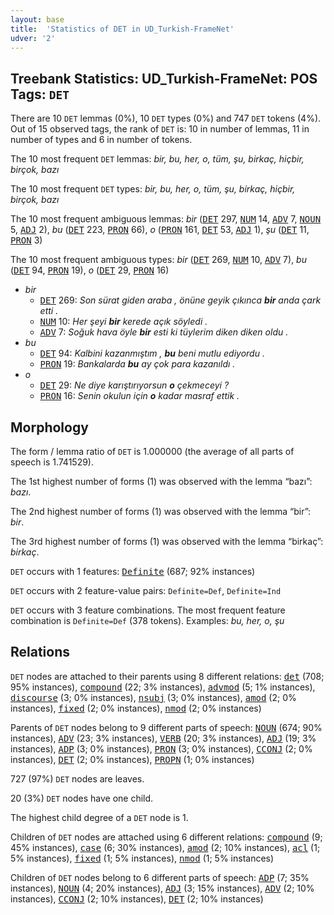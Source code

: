 ```yaml
---
layout: base
title:  'Statistics of DET in UD_Turkish-FrameNet'
udver: '2'
---
```


## Treebank Statistics: UD_Turkish-FrameNet: POS Tags: `DET`

There are 10 `DET` lemmas (0%), 10 `DET` types (0%) and 747 `DET` tokens (4%).
Out of 15 observed tags, the rank of `DET` is: 10 in number of lemmas, 11 in number of types and 6 in number of tokens.

The 10 most frequent `DET` lemmas: <em>bir, bu, her, o, tüm, şu, birkaç, hiçbir, birçok, bazı</em>

The 10 most frequent `DET` types:  <em>bir, bu, her, o, tüm, şu, birkaç, hiçbir, birçok, bazı</em>

The 10 most frequent ambiguous lemmas: <em>bir</em> (<tt><a href="tr_framenet-pos-DET.html">DET</a></tt> 297, <tt><a href="tr_framenet-pos-NUM.html">NUM</a></tt> 14, <tt><a href="tr_framenet-pos-ADV.html">ADV</a></tt> 7, <tt><a href="tr_framenet-pos-NOUN.html">NOUN</a></tt> 5, <tt><a href="tr_framenet-pos-ADJ.html">ADJ</a></tt> 2), <em>bu</em> (<tt><a href="tr_framenet-pos-DET.html">DET</a></tt> 223, <tt><a href="tr_framenet-pos-PRON.html">PRON</a></tt> 66), <em>o</em> (<tt><a href="tr_framenet-pos-PRON.html">PRON</a></tt> 161, <tt><a href="tr_framenet-pos-DET.html">DET</a></tt> 53, <tt><a href="tr_framenet-pos-ADJ.html">ADJ</a></tt> 1), <em>şu</em> (<tt><a href="tr_framenet-pos-DET.html">DET</a></tt> 11, <tt><a href="tr_framenet-pos-PRON.html">PRON</a></tt> 3)

The 10 most frequent ambiguous types:  <em>bir</em> (<tt><a href="tr_framenet-pos-DET.html">DET</a></tt> 269, <tt><a href="tr_framenet-pos-NUM.html">NUM</a></tt> 10, <tt><a href="tr_framenet-pos-ADV.html">ADV</a></tt> 7), <em>bu</em> (<tt><a href="tr_framenet-pos-DET.html">DET</a></tt> 94, <tt><a href="tr_framenet-pos-PRON.html">PRON</a></tt> 19), <em>o</em> (<tt><a href="tr_framenet-pos-DET.html">DET</a></tt> 29, <tt><a href="tr_framenet-pos-PRON.html">PRON</a></tt> 16)


* <em>bir</em>
  * <tt><a href="tr_framenet-pos-DET.html">DET</a></tt> 269: <em>Son sürat giden araba , önüne geyik çıkınca <b>bir</b> anda çark etti .</em>
  * <tt><a href="tr_framenet-pos-NUM.html">NUM</a></tt> 10: <em>Her şeyi <b>bir</b> kerede açık söyledi .</em>
  * <tt><a href="tr_framenet-pos-ADV.html">ADV</a></tt> 7: <em>Soğuk hava öyle <b>bir</b> esti ki tüylerim diken diken oldu .</em>
* <em>bu</em>
  * <tt><a href="tr_framenet-pos-DET.html">DET</a></tt> 94: <em>Kalbini kazanmıştım , <b>bu</b> beni mutlu ediyordu .</em>
  * <tt><a href="tr_framenet-pos-PRON.html">PRON</a></tt> 19: <em>Bankalarda <b>bu</b> ay çok para kazanıldı .</em>
* <em>o</em>
  * <tt><a href="tr_framenet-pos-DET.html">DET</a></tt> 29: <em>Ne diye karıştırıyorsun <b>o</b> çekmeceyi ?</em>
  * <tt><a href="tr_framenet-pos-PRON.html">PRON</a></tt> 16: <em>Senin okulun için <b>o</b> kadar masraf ettik .</em>

## Morphology

The form / lemma ratio of `DET` is 1.000000 (the average of all parts of speech is 1.741529).

The 1st highest number of forms (1) was observed with the lemma “bazı”: <em>bazı</em>.

The 2nd highest number of forms (1) was observed with the lemma “bir”: <em>bir</em>.

The 3rd highest number of forms (1) was observed with the lemma “birkaç”: <em>birkaç</em>.

`DET` occurs with 1 features: <tt><a href="tr_framenet-feat-Definite.html">Definite</a></tt> (687; 92% instances)

`DET` occurs with 2 feature-value pairs: `Definite=Def`, `Definite=Ind`

`DET` occurs with 3 feature combinations.
The most frequent feature combination is `Definite=Def` (378 tokens).
Examples: <em>bu, her, o, şu</em>


## Relations

`DET` nodes are attached to their parents using 8 different relations: <tt><a href="tr_framenet-dep-det.html">det</a></tt> (708; 95% instances), <tt><a href="tr_framenet-dep-compound.html">compound</a></tt> (22; 3% instances), <tt><a href="tr_framenet-dep-advmod.html">advmod</a></tt> (5; 1% instances), <tt><a href="tr_framenet-dep-discourse.html">discourse</a></tt> (3; 0% instances), <tt><a href="tr_framenet-dep-nsubj.html">nsubj</a></tt> (3; 0% instances), <tt><a href="tr_framenet-dep-amod.html">amod</a></tt> (2; 0% instances), <tt><a href="tr_framenet-dep-fixed.html">fixed</a></tt> (2; 0% instances), <tt><a href="tr_framenet-dep-nmod.html">nmod</a></tt> (2; 0% instances)

Parents of `DET` nodes belong to 9 different parts of speech: <tt><a href="tr_framenet-pos-NOUN.html">NOUN</a></tt> (674; 90% instances), <tt><a href="tr_framenet-pos-ADV.html">ADV</a></tt> (23; 3% instances), <tt><a href="tr_framenet-pos-VERB.html">VERB</a></tt> (20; 3% instances), <tt><a href="tr_framenet-pos-ADJ.html">ADJ</a></tt> (19; 3% instances), <tt><a href="tr_framenet-pos-ADP.html">ADP</a></tt> (3; 0% instances), <tt><a href="tr_framenet-pos-PRON.html">PRON</a></tt> (3; 0% instances), <tt><a href="tr_framenet-pos-CCONJ.html">CCONJ</a></tt> (2; 0% instances), <tt><a href="tr_framenet-pos-DET.html">DET</a></tt> (2; 0% instances), <tt><a href="tr_framenet-pos-PROPN.html">PROPN</a></tt> (1; 0% instances)

727 (97%) `DET` nodes are leaves.

20 (3%) `DET` nodes have one child.

The highest child degree of a `DET` node is 1.

Children of `DET` nodes are attached using 6 different relations: <tt><a href="tr_framenet-dep-compound.html">compound</a></tt> (9; 45% instances), <tt><a href="tr_framenet-dep-case.html">case</a></tt> (6; 30% instances), <tt><a href="tr_framenet-dep-amod.html">amod</a></tt> (2; 10% instances), <tt><a href="tr_framenet-dep-acl.html">acl</a></tt> (1; 5% instances), <tt><a href="tr_framenet-dep-fixed.html">fixed</a></tt> (1; 5% instances), <tt><a href="tr_framenet-dep-nmod.html">nmod</a></tt> (1; 5% instances)

Children of `DET` nodes belong to 6 different parts of speech: <tt><a href="tr_framenet-pos-ADP.html">ADP</a></tt> (7; 35% instances), <tt><a href="tr_framenet-pos-NOUN.html">NOUN</a></tt> (4; 20% instances), <tt><a href="tr_framenet-pos-ADJ.html">ADJ</a></tt> (3; 15% instances), <tt><a href="tr_framenet-pos-ADV.html">ADV</a></tt> (2; 10% instances), <tt><a href="tr_framenet-pos-CCONJ.html">CCONJ</a></tt> (2; 10% instances), <tt><a href="tr_framenet-pos-DET.html">DET</a></tt> (2; 10% instances)

